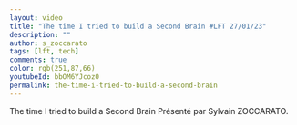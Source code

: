 ```yaml
---
layout: video
title: "The time I tried to build a Second Brain #LFT 27/01/23"
description: ""
author: s_zoccarato
tags: [lft, tech]
comments: true
color: rgb(251,87,66)
youtubeId: bbOM6YJcoz0
permalink: the-time-i-tried-to-build-a-second-brain
---
```


The time I tried to build a Second Brain
Présenté par Sylvain ZOCCARATO.
